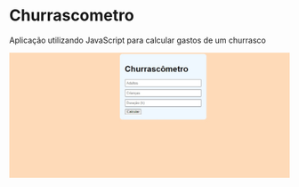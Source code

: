# Churrascometro
Aplicação utilizando JavaScript para calcular gastos de um churrasco

![Churrascometro](https://github.com/GislaineMartins/Churrascometro/blob/master/churrascometro.jpg)
